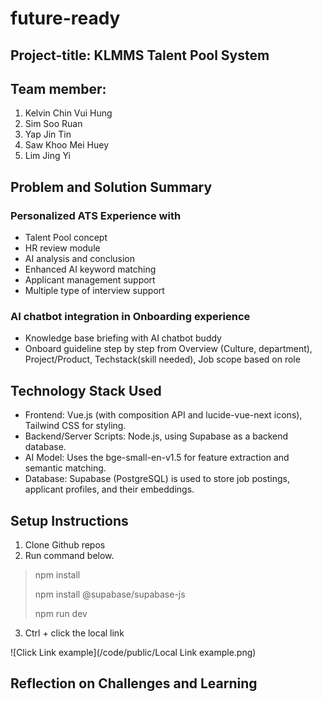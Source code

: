 # future-ready
## Project-title: KLMMS Talent Pool System

## Team member:
1. Kelvin Chin Vui Hung
2. Sim Soo Ruan
3. Yap Jin Tin
4. Saw Khoo Mei Huey
5. Lim Jing Yi

## Problem and Solution Summary
### Personalized ATS Experience with 
- Talent Pool concept
- HR review module
- AI analysis and conclusion
- Enhanced AI keyword matching 
- Applicant management support
- Multiple type of interview support
### AI chatbot integration in Onboarding experience
- Knowledge base briefing with AI chatbot buddy
- Onboard guideline step by step from Overview (Culture, department), Project/Product, Techstack(skill needed), Job scope based on role

## Technology Stack Used
- Frontend: Vue.js (with composition API and lucide-vue-next icons), Tailwind CSS for styling.
-	Backend/Server Scripts: Node.js, using Supabase as a backend database.
-	AI Model: Uses the bge-small-en-v1.5 for feature extraction and semantic matching.
-	Database: Supabase (PostgreSQL) is used to store job postings, applicant profiles, and their embeddings.

## Setup Instructions
1. Clone Github repos 
2. Run command below.
> npm install
> 
> npm install @supabase/supabase-js
> 
> npm run dev
3. Ctrl + click the local link

![Click Link example](/code/public/Local Link example.png)

## Reflection on Challenges and Learning
